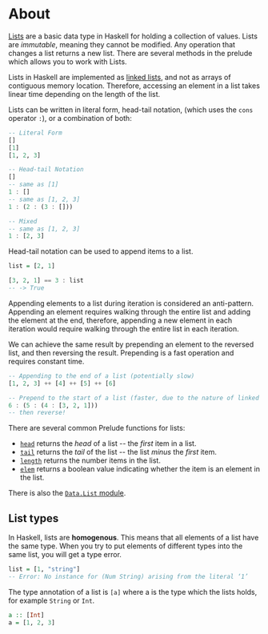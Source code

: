 # About

[Lists][list] are a basic data type in Haskell for holding a collection of values.
Lists are _immutable_, meaning they cannot be modified.
Any operation that changes a list returns a new list.
There are several methods in the prelude which allows you to work with Lists.

Lists in Haskell are implemented as [linked lists][linked-list-wiki], and not as arrays of contiguous memory location.
Therefore, accessing an element in a list takes linear time depending on the length of the list.

Lists can be written in literal form, head-tail notation, (which uses the `cons` operator `:`), or a combination of both:

```haskell
-- Literal Form
[]
[1]
[1, 2, 3]

-- Head-tail Notation
[]
-- same as [1]
1 : []
-- same as [1, 2, 3]
1 : (2 : (3 : []))

-- Mixed
-- same as [1, 2, 3]
1 : [2, 3]
```

Head-tail notation can be used to append items to a list.

```haskell
list = [2, 1]

[3, 2, 1] == 3 : list
-- -> True
```

Appending elements to a list during iteration is considered an anti-pattern. 
Appending an element requires walking through the entire list and adding the element at the end, therefore, appending a new element in each iteration would require walking through the entire list in each iteration.

We can achieve the same result by prepending an element to the reversed list, and then reversing the result. Prepending is a fast operation and requires constant time.

```haskell
-- Appending to the end of a list (potentially slow)
[1, 2, 3] ++ [4] ++ [5] ++ [6]

-- Prepend to the start of a list (faster, due to the nature of linked lists)
6 : (5 : (4 : [3, 2, 1]))
-- then reverse!
```

There are several common Prelude functions for lists:

- [`head`][head] returns the _head_ of a list -- the _first_ item in a list.
- [`tail`][tail] returns the _tail_ of the list -- the list _minus_ the _first_ item.
- [`length`][length] returns the number items in the list.
- [`elem`][elem] returns a boolean value indicating whether the item is an element in the list.

There is also the [`Data.List` module][list].

## List types

In Haskell, lists are **homogenous**.
This means that all elements of a list have the same type.
When you try to put elements of different types into the same list, you will get a type error.

```haskell
list = [1, "string"]
-- Error: No instance for (Num String) arising from the literal ‘1’
```

The type annotation of a list is `[a]` where a is the type which the lists holds, for example `String` or `Int`.

``` haskell
a :: [Int] 
a = [1, 2, 3]
```

[prelude]: https://hackage.haskell.org/package/base/docs/Prelude.html
[list]: https://hackage.haskell.org/package/base/docs/Data-List.html
[head]: https://hackage.haskell.org/package/base/docs/Prelude.html#v:head
[tail]: https://hackage.haskell.org/package/base/docs/Prelude.html#v:tail
[elem]: https://hackage.haskell.org/package/base/docs/Prelude.html#v:elem
[length]: https://hackage.haskell.org/package/base/docs/Prelude.html#v:length
[linked-list-wiki]: https://en.wikipedia.org/wiki/Linked_list
